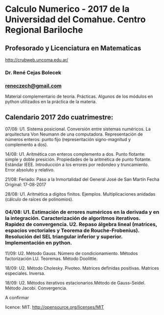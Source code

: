 # Calculo Numerico - 2017 de la Universidad del Comahue. Centro Regional Bariloche

## Profesorado y Licenciatura en Matematicas
http://crubweb.uncoma.edu.ar/

### Dr. René Cejas Bolecek
### reneczech@gmail.com

Material complementario de teoría. Prácticas. Algunos de los módulos en python utilizados en la práctica de la materia. 

## Calendario 2017 2do cuatrimestre:

07/08: U1. Sistema posicional. Conversión entre sistemas numéricos. La arquitectura Von Neumann de una computadora. Representación de números enteros: punto fijo (representación signo-magnitud y complemento a dos).

14/08: U1. Aritmética con enteros complemento a dos. Punto flotante: simple y doble presición. Propiedades de la aritmética de punto flotante. Estándar IEEE. Introducción a los errores por 
redondeo y truncamiento. Error absoluto y relativo.

21/08: Feriado:  Paso a la Inmortalidad del General José de San Martín Fecha Original: 17-08-2017

28/08: U1. Aritmética a dígitos finitos. Ejemplos. Multiplicaciones anidadas (cálculo de raíces de polinomios). 

### 04/08: U1. Estimación de errores numéricos en la derivada y en la integración. Caracterización de algoritmos iterativos. Rapidez de convergencia. U2. Repaso álgebra lineal (matrices, espacios vectoriales y Teorema de Rouche-Frobenius). Resolución del SEL triangular inferior y superior. Implementación en python. 

11/09: U2. Método Gauss. Número de condicionamiento. Métodos factorización LU. Teoremas. Método Doolittle.

18/09: U2. Método Cholesky. Pivoteo. Matrices definidas positivas. Matrices especiales. Inversa.

18/09: U2. Métodos iterativos estacionarios.Método de Gauss-Seidel. Método Jacobi. Convergencia.

A confirmar 

licence: MIT. http://opensource.org/licenses/MIT 